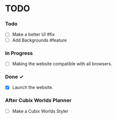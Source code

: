 # TODO

### Todo

- [ ] Make a better UI  #fix
- [ ] Add Backgrounds #feature

### In Progress

- [ ] Making the website compatible with all browsers.

### Done ✓

- [x] Launch the website.

### After Cubix Worlds Planner

- [ ] Make a Cubix Worlds Styler
